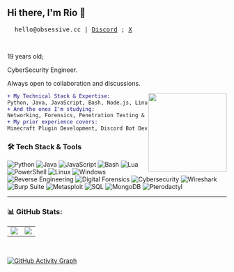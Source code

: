 ## Hi there, I'm Rio 👋
<pre>
  hello@obsessive.cc | <a href="https://discord.com/users/813070605158580254" target="_blank">Discord</a> ; <a href="https://twitter.com/obsessivecc" target="_blank">X</a></a> 
</pre>


<br/>

19 years old;

CyberSecurity Engineer.

Always open to collaboration and discussions.

<img align="right" width="180" src="https://i.pinimg.com/originals/6c/90/28/6c90288d7e10d46d18895f17f420a92c.gif"/>

```diff
+ My Technical Stack & Expertise:
Python, Java, JavaScript, Bash, Node.js, Linux, Windows Forensics, Lua, Powershell.
+ And the ones I'm studying:
Networking, Forensics, Penetration Testing & Offensive Operations, OSINT, Malware Analysis, Reverse Engineering, Threat Hunting.
+ My prior experience covers:
Minecraft Plugin Development, Discord Bot Development, Web Scraping & Automation, Relational & NoSQL Databases (SQL, MongoDB), Web Application Security, Network Traffic Analysis, Malware Sandboxing, Reverse Engineering.
```

### 🛠️ **Tech Stack & Tools**
<p align="left">
  <img alt="Python" src="https://img.shields.io/badge/-Python-3776AB?style=flat-square&logo=python&logoColor=white" />
  <img alt="Java" src="https://img.shields.io/badge/-Java-007396?style=flat-square&logo=java&logoColor=white" />
  <img alt="JavaScript" src="https://img.shields.io/badge/-JavaScript-F7DF1E?style=flat-square&logo=javascript&logoColor=black" />
  <img alt="Bash" src="https://img.shields.io/badge/-Bash-4EAA25?style=flat-square&logo=gnu-bash&logoColor=white" />
  <img alt="Lua" src="https://img.shields.io/badge/-Lua-2C2D72?style=flat-square&logo=lua
  <img alt="Node.js" src="https://img.shields.io/badge/-Node.js-339933?style=flat-square&logo=node.js&logoColor=white" />
  <img alt="PowerShell" src="https://img.shields.io/badge/-PowerShell-5391FE?style=flat-square&logo=powershell&logoColor=white" />
  <img alt="Linux" src="https://img.shields.io/badge/-Linux-FCC624?style=flat-square&logo=linux&logoColor=black" />
  <img alt="Windows" src="https://img.shields.io/badge/-Windows-0078D6?style=flat-square&logo=windows&logoColor=white" />
  <img alt="Reverse Engineering" src="https://img.shields.io/badge/-Reverse_Engineering-800080?style=flat-square&logo=proxmox&logoColor=white" />
  <img alt="Digital Forensics" src="https://img.shields.io/badge/-Digital_Forensics-1f6feb?style=flat-square&logo=wireshark&logoColor=white" />
  <img alt="Cybersecurity" src="https://img.shields.io/badge/-Cybersecurity-ff0000?style=flat-square&logo=burp-suite&logoColor=white" />
  <img alt="Wireshark" src="https://img.shields.io/badge/-Wireshark-1679A7?style=flat-square&logo=wireshark&logoColor=white" />
  <img alt="Burp Suite" src="https://img.shields.io/badge/-Burp_Suite-FF7300?style=flat-square&logo=burp-suite&logoColor=white" />
  <img alt="Metasploit" src="https://img.shields.io/badge/-Metasploit-0036A0?style=flat-square&logo=metasploit&logoColor=white" />
  <img alt="SQL" src="https://img.shields.io/badge/-SQL-4479A1?style=flat-square&logo=mysql&logoColor=white" />
  <img alt="MongoDB" src="https://img.shields.io/badge/-MongoDB-47A248?style=flat-square&logo=mongodb&logoColor=white" />
  <img alt="Pterodactyl" src="https://img.shields.io/badge/-Pterodactyl-5865F2?style=flat-square&logo=proxmox&logoColor=white" />
</p>

---

### 📊 GitHub Stats:

<table>
  <tr>
    <td>
      <img src="https://github-readme-stats.vercel.app/api?username=obsessivebf&hide_title=true&theme=tokyonight&show_icons=true&hide_rank=true" />
    </td>
    <td>
      <img src="https://github-readme-stats.vercel.app/api/top-langs/?username=obsessivebf&count_private=true&layout=compact&theme=tokyonight" />
    </td>
  </tr>
</table>

<br>

[![GitHub Activity Graph](https://github-readme-activity-graph.vercel.app/graph?username=obsessivebf&theme=tokyo-night)](https://github.com/ashutosh00710/github-readme-activity-graph)

